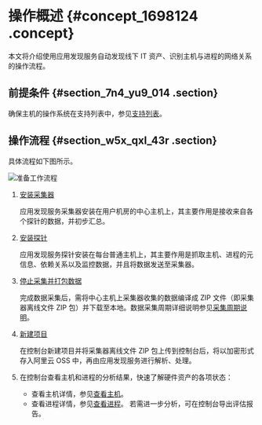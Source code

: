 # 操作概述 {#concept_1698124 .concept}

本文将介绍使用应用发现服务自动发现线下 IT 资产、识别主机与进程的网络关系的操作流程。

## 前提条件 {#section_7n4_yu9_014 .section}

确保主机的操作系统在支持列表中，参见[支持列表](cn.zh-CN/产品简介/支持列表.md#)。

## 操作流程 {#section_w5x_qxl_43r .section}

具体流程如下图所示。

![准备工作流程](http://static-aliyun-doc.oss-cn-hangzhou.aliyuncs.com/assets/img/1345967/156750836756328_zh-CN.png)

1.  [安装采集器](cn.zh-CN/操作指南/准备工作/安装采集器.md#) 

    应用发现服务采集器安装在用户机房的中心主机上，其主要作用是接收来自各个探针的数据，并初步汇总。

2.  [安装探针](cn.zh-CN/操作指南/准备工作/安装探针.md#) 

    应用发现服务探针安装在每台普通主机上，其主要作用是抓取主机、进程的元信息、依赖关系以及监控数据，并且将数据发送至采集器。

3.  [停止采集并打包数据](cn.zh-CN/操作指南/准备工作/新建项目.md#ul_80k_h9y_xlv) 

    完成数据采集后，需将中心主机上采集器收集的数据编译成 ZIP 文件（即采集器离线文件 ZIP 包）并下载至本地。数据采集周期详细说明参见[采集周期说明](cn.zh-CN/操作指南/参考信息/采集周期说明.md#)。

4.  [新建项目](cn.zh-CN/操作指南/准备工作/新建项目.md#) 

    在控制台新建项目并将采集器离线文件 ZIP 包上传到控制台后，将以加密形式存入阿里云 OSS 中，再由应用发现服务进行解析、处理。

5.  在控制台查看主机和进程的分析结果，快速了解硬件资产的各项状态：

    -   查看主机详情，参见[查看主机](cn.zh-CN/操作指南/控制台指南/查看主机信息.md#)。
    -   查看进程详情，参见[查看进程](cn.zh-CN/操作指南/控制台指南/查看进程信息.md#)。
    若需进一步分析，可在控制台导出评估报告。



